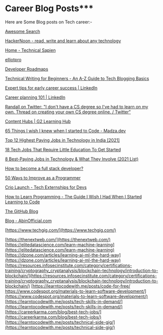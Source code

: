 # Career Blog Posts***

Here are Some Blog posts on Tech career:-

[Awesome Search](https://awesomelists.top/#/)

[HackerNoon - read, write and learn about any technology](https://hackernoon.com/)

[Home - Technical Sapien](https://technicalsapien.com/)

[elliotpro](https://elliotpro.wordpress.com/)

[Developer Roadmaps](https://roadmap.sh/)

[Technical Writing for Beginners - An A-Z Guide to Tech Blogging Basics](https://www.freecodecamp.org/news/technical-writing-for-beginners/)

[Expert tips for early career success | LinkedIn](https://www.linkedin.com/feed/news/5078908)

[Career planning 101 | LinkedIn](https://www.linkedin.com/feed/news/4432721)

[Randall on Twitter: "I don't have a CS degree so I've had to learn on my own. Thread on creating your own CS degree online. / Twitter"](https://twitter.com/RandallKanna/status/1274133745222615041?s=20&t=nX1ByUCo3YJ-UlN9boEJ4Q)

[Content Hubs | G2 Learning Hub](https://learn.g2.com/hubs)

[65 Things I wish I knew when I started to Code - Madza.dev](https://www.madza.dev/blog/65-things-i-wish-i-knew-when-i-started-to-code)

[Top 12 Highest Paying Jobs in Technology in India [2021]](https://vocal.media/journal/top-12-highest-paying-jobs-in-technology-in-india-2021)

[18 Tech Jobs That Require Little Education To Get Started](https://www.indeed.com/career-advice/finding-a-job/easiest-tech-jobs-to-get-into)

[8 Best-Paying Jobs in Technology & What They Involve (2021 List)](https://learntocodewith.me/work-in-tech/high-paying-tech-jobs/)

[How to become a full stack developer?](https://www.crampete.com/blogs/how-to-become-a-full-stack-developer/)

[50 Ways to Improve as a Programmer](https://c0ffee2c0de.blogspot.com/2020/10/50-ways-to-improve-as-programmer.html)

[Crio Launch - Tech Externships for Devs](https://www.crio.do/launch/)

[How to Learn Programming - The Guide I Wish I Had When I Started Learning to Code](https://www-freecodecamp-org.cdn.ampproject.org/c/s/www.freecodecamp.org/news/how-to-learn-programming/amp/)

[The GitHub Blog](https://github.blog/)

[Blog - AbinOfficial.com](https://abinofficial.com/common-blog-page/)

[https://www.techgig.com/](https://www.techgig.com/)

[https://thenextweb.com/](https://thenextweb.com/)
[https://elitedatascience.com/learn-machine-learning](https://elitedatascience.com/learn-machine-learning)
[https://dzone.com/articles/learning-ai-ml-the-hard-way](https://dzone.com/articles/learning-ai-ml-the-hard-way)
[https://resources.infosecinstitute.com/category/certifications-training/cryptography_cryptanalysis/blockchain-technology/introduction-to-blockchain/](https://resources.infosecinstitute.com/category/certifications-training/cryptography_cryptanalysis/blockchain-technology/introduction-to-blockchain/)
[https://learntocodewith.me/posts/code-for-free/
https://www.codespot.org/materials-to-learn-software-development/](https://www.codespot.org/materials-to-learn-software-development/)
[https://learntocodewith.me/posts/tech-skills-in-demand/](https://learntocodewith.me/posts/tech-skills-in-demand/)
[https://careerkarma.com/blog/best-tech-jobs/](https://careerkarma.com/blog/best-tech-jobs/)
[https://learntocodewith.me/posts/technical-side-gig/](https://learntocodewith.me/posts/technical-side-gig/)